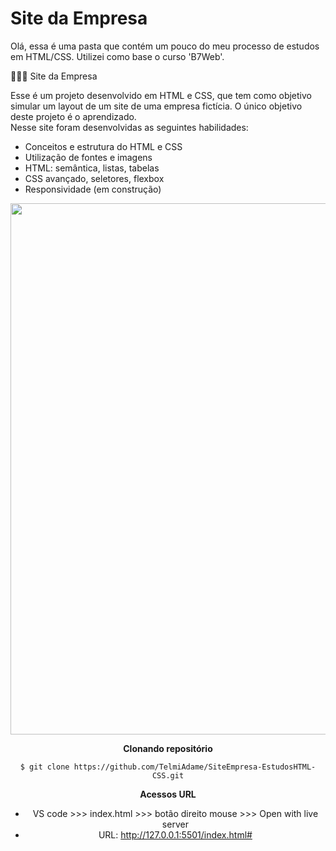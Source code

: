 # Site da Empresa

Olá, essa é uma pasta que contém um pouco do meu processo de estudos em HTML/CSS. 
Utilizei como base o curso 'B7Web'.

👩‍💻💚 Site da Empresa

Esse é um projeto desenvolvido em HTML e CSS, que tem como objetivo simular um layout de um site de uma empresa fictícia.
O único objetivo deste projeto é o aprendizado.\
Nesse site foram desenvolvidas as seguintes habilidades:

- Conceitos e estrutura do HTML e CSS 
- Utilização de fontes e imagens
- HTML: semântica, listas, tabelas
- CSS avançado, seletores, flexbox
- Responsividade (em construção)

<div align = "center">
<img src = "https://user-images.githubusercontent.com/44340715/142641280-b1829f87-b5de-41ae-a56a-415ca0a8f3fc.png" width = "850em">

**Clonando repositório**
```
$ git clone https://github.com/TelmiAdame/SiteEmpresa-EstudosHTML-CSS.git
```

**Acessos URL**
 - VS code >>> index.html >>> botão direito mouse >>> Open with live server
 - URL: http://127.0.0.1:5501/index.html#
  
 ##
